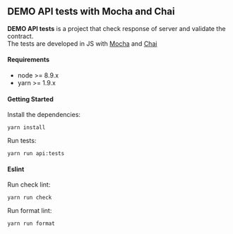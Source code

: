 ## DEMO API tests with Mocha and Chai

**DEMO API tests** is a project that check response of server and validate the contract.<br/>
The tests are developed in JS with [Mocha](https://mochajs.org/) and [Chai](https://www.chaijs.com/)<br/>

#### Requirements

- node >= 8.9.x
- yarn >= 1.9.x

#### Getting Started

Install the dependencies:
```
yarn install
```

Run tests:
```
yarn run api:tests
```

#### Eslint

Run check lint:
```
yarn run check
```

Run format lint:
```
yarn run format
```
